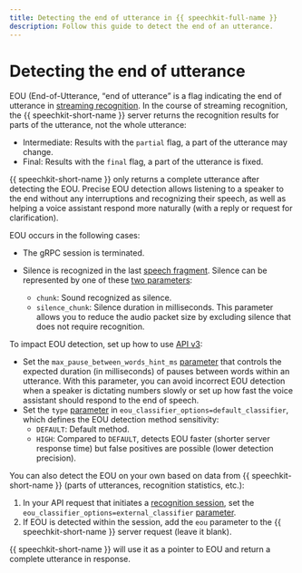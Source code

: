 ```yaml
---
title: Detecting the end of utterance in {{ speechkit-full-name }}
description: Follow this guide to detect the end of an utterance.
---
```


# Detecting the end of utterance

EOU (End-of-Utterance, <q>end of utterance</q> is a flag indicating the end of utterance in [streaming recognition](streaming.md). In the course of streaming recognition, the {{ speechkit-short-name }} server returns the recognition results for parts of the utterance, not the whole utterance:

* Intermediate: Results with the `partial` flag, a part of the utterance may change.
* Final: Results with the `final` flag, a part of the utterance is fixed.

{{ speechkit-short-name }} only returns a complete utterance after detecting the EOU. Precise EOU detection allows listening to a speaker to the end without any interruptions and recognizing their speech, as well as helping a voice assistant respond more naturally (with a reply or request for clarification).

EOU occurs in the following cases:

* The gRPC session is terminated.
* Silence is recognized in the last [speech fragment](streaming.md#results). Silence can be represented by one of these [two parameters](../stt-v3/api-ref/grpc/Recognizer/recognizeStreaming.md#speechkit.stt.v3.StreamingRequest):

  * `chunk`: Sound recognized as silence.
  * `silence_chunk`: Silence duration in milliseconds. This parameter allows you to reduce the audio packet size by excluding silence that does not require recognition.

To impact EOU detection, set up how to use [API v3](../stt-v3/api-ref/grpc/):

* Set the `max_pause_between_words_hint_ms` [parameter](../stt-v3/api-ref/grpc/Recognizer/recognizeStreaming#speechkit.stt.v3.DefaultEouClassifier) that controls the expected duration (in milliseconds) of pauses between words within an utterance. With this parameter, you can avoid incorrect EOU detection when a speaker is dictating numbers slowly or set up how fast the voice assistant should respond to the end of speech.
* Set the `type` [parameter](../stt-v3/api-ref/grpc/Recognizer/recognizeStreaming#speechkit.stt.v3.DefaultEouClassifier) in `eou_classifier_options=default_classifier`, which defines the EOU detection method sensitivity:
  * `DEFAULT`: Default method.
  * `HIGH`: Compared to `DEFAULT`, detects EOU faster (shorter server response time) but false positives are possible (lower detection precision).

You can also detect the EOU on your own based on data from {{ speechkit-short-name }} (parts of utterances, recognition statistics, etc.):
  1. In your API request that initiates a [recognition session](streaming.md#requests), set the `eou_classifier_options=external_classifier` [parameter](../stt-v3/api-ref/grpc/Recognizer/recognizeStreaming.md#speechkit.stt.v3.EouClassifierOptions).
  1. If EOU is detected within the session, add the `eou` parameter to the {{ speechkit-short-name }} server request (leave it blank).

  {{ speechkit-short-name }} will use it as a pointer to EOU and return a complete utterance in response.

